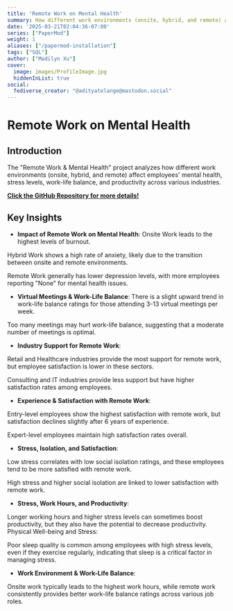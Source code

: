 ```yaml
---
title: 'Remote Work on Mental Health'
summary: How different work environments (onsite, hybrid, and remote) affect employees' mental health, stress levels, work-life balance, and productivity across various industries.
date: '2025-03-21T02:04:36-07:00'
series: ["PaperMod"]
weight: 1
aliases: ["/papermod-installation"]
tags: ["SQL"]
author: ["Madilyn Xu"]
cover:
  image: images/ProfileImage.jpg
  hiddenInList: true
social:
  fediverse_creator: "@adityatelange@mastodon.social"
---
```


# Remote Work on Mental Health

## Introduction

The "Remote Work & Mental Health" project analyzes how different work environments (onsite, hybrid, and remote) affect employees' mental health, stress levels, work-life balance, and productivity across various industries.

[**Click the GitHub Repository for more details!**](https://github.com/madilynxu/Remote-Work-on-Mental-Health)


## Key Insights

- **Impact of Remote Work on Mental Health**:
Onsite Work leads to the highest levels of burnout.

Hybrid Work shows a high rate of anxiety, likely due to the transition between onsite and remote environments.

Remote Work generally has lower depression levels, with more employees reporting "None" for mental health issues.

- **Virtual Meetings & Work-Life Balance**:
There is a slight upward trend in work-life balance ratings for those attending 3-13 virtual meetings per week.

Too many meetings may hurt work-life balance, suggesting that a moderate number of meetings is optimal.

- **Industry Support for Remote Work**:

Retail and Healthcare industries provide the most support for remote work, but employee satisfaction is lower in these sectors.

Consulting and IT industries provide less support but have higher satisfaction rates among employees.

- **Experience & Satisfaction with Remote Work**:

Entry-level employees show the highest satisfaction with remote work, but satisfaction declines slightly after 6 years of experience.

Expert-level employees maintain high satisfaction rates overall.

- **Stress, Isolation, and Satisfaction**:

Low stress correlates with low social isolation ratings, and these employees tend to be more satisfied with remote work.

High stress and higher social isolation are linked to lower satisfaction with remote work.

- **Stress, Work Hours, and Productivity**:

Longer working hours and higher stress levels can sometimes boost productivity, but they also have the potential to decrease productivity.
Physical Well-being and Stress:

Poor sleep quality is common among employees with high stress levels, even if they exercise regularly, indicating that sleep is a critical factor in managing stress.

- **Work Environment & Work-Life Balance**:

Onsite work typically leads to the highest work hours, while remote work consistently provides better work-life balance ratings across various job roles.